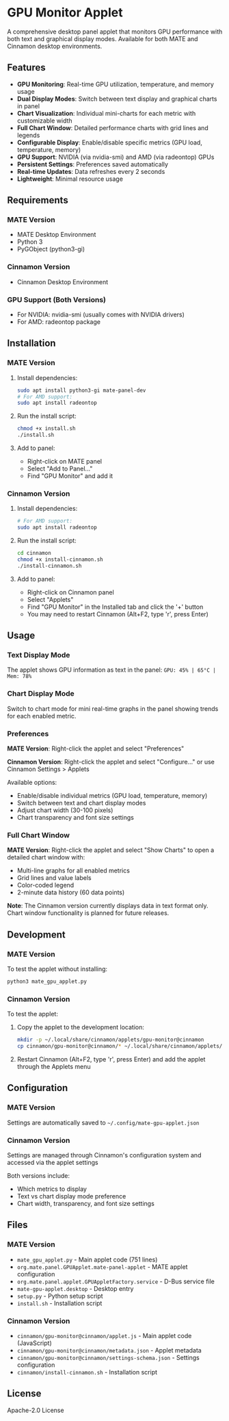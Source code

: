 # GPU Monitor Applet

A comprehensive desktop panel applet that monitors GPU performance with both text and graphical display modes. Available for both MATE and Cinnamon desktop environments.

## Features

- **GPU Monitoring**: Real-time GPU utilization, temperature, and memory usage
- **Dual Display Modes**: Switch between text display and graphical charts in panel
- **Chart Visualization**: Individual mini-charts for each metric with customizable width
- **Full Chart Window**: Detailed performance charts with grid lines and legends
- **Configurable Display**: Enable/disable specific metrics (GPU load, temperature, memory)
- **GPU Support**: NVIDIA (via nvidia-smi) and AMD (via radeontop) GPUs
- **Persistent Settings**: Preferences saved automatically
- **Real-time Updates**: Data refreshes every 2 seconds
- **Lightweight**: Minimal resource usage

## Requirements

### MATE Version
- MATE Desktop Environment
- Python 3
- PyGObject (python3-gi)

### Cinnamon Version
- Cinnamon Desktop Environment

### GPU Support (Both Versions)
- For NVIDIA: nvidia-smi (usually comes with NVIDIA drivers)
- For AMD: radeontop package

## Installation

### MATE Version

1. Install dependencies:

   ```bash
   sudo apt install python3-gi mate-panel-dev
   # For AMD support:
   sudo apt install radeontop
   ```

2. Run the install script:

   ```bash
   chmod +x install.sh
   ./install.sh
   ```

3. Add to panel:
   - Right-click on MATE panel
   - Select "Add to Panel..."
   - Find "GPU Monitor" and add it

### Cinnamon Version

1. Install dependencies:

   ```bash
   # For AMD support:
   sudo apt install radeontop
   ```

2. Run the install script:

   ```bash
   cd cinnamon
   chmod +x install-cinnamon.sh
   ./install-cinnamon.sh
   ```

3. Add to panel:
   - Right-click on Cinnamon panel
   - Select "Applets"
   - Find "GPU Monitor" in the Installed tab and click the '+' button
   - You may need to restart Cinnamon (Alt+F2, type 'r', press Enter)

## Usage

### Text Display Mode

The applet shows GPU information as text in the panel: `GPU: 45% | 65°C | Mem: 78%`

### Chart Display Mode

Switch to chart mode for mini real-time graphs in the panel showing trends for each enabled metric.

### Preferences

**MATE Version**: Right-click the applet and select "Preferences"

**Cinnamon Version**: Right-click the applet and select "Configure..." or use Cinnamon Settings > Applets

Available options:
- Enable/disable individual metrics (GPU load, temperature, memory)
- Switch between text and chart display modes
- Adjust chart width (30-100 pixels)
- Chart transparency and font size settings

### Full Chart Window

**MATE Version**: Right-click the applet and select "Show Charts" to open a detailed chart window with:

- Multi-line graphs for all enabled metrics
- Grid lines and value labels
- Color-coded legend
- 2-minute data history (60 data points)

**Note**: The Cinnamon version currently displays data in text format only. Chart window functionality is planned for future releases.

## Development

### MATE Version
To test the applet without installing:

```bash
python3 mate_gpu_applet.py
```

### Cinnamon Version
To test the applet:

1. Copy the applet to the development location:
   ```bash
   mkdir -p ~/.local/share/cinnamon/applets/gpu-monitor@cinnamon
   cp cinnamon/gpu-monitor@cinnamon/* ~/.local/share/cinnamon/applets/gpu-monitor@cinnamon/
   ```

2. Restart Cinnamon (Alt+F2, type 'r', press Enter) and add the applet through the Applets menu

## Configuration

### MATE Version
Settings are automatically saved to `~/.config/mate-gpu-applet.json`

### Cinnamon Version
Settings are managed through Cinnamon's configuration system and accessed via the applet settings

Both versions include:
- Which metrics to display
- Text vs chart display mode preference
- Chart width, transparency, and font size settings

## Files

### MATE Version
- `mate_gpu_applet.py` - Main applet code (751 lines)
- `org.mate.panel.GPUApplet.mate-panel-applet` - MATE applet configuration
- `org.mate.panel.applet.GPUAppletFactory.service` - D-Bus service file
- `mate-gpu-applet.desktop` - Desktop entry
- `setup.py` - Python setup script
- `install.sh` - Installation script

### Cinnamon Version
- `cinnamon/gpu-monitor@cinnamon/applet.js` - Main applet code (JavaScript)
- `cinnamon/gpu-monitor@cinnamon/metadata.json` - Applet metadata
- `cinnamon/gpu-monitor@cinnamon/settings-schema.json` - Settings configuration
- `cinnamon/install-cinnamon.sh` - Installation script

## License

Apache-2.0 License

